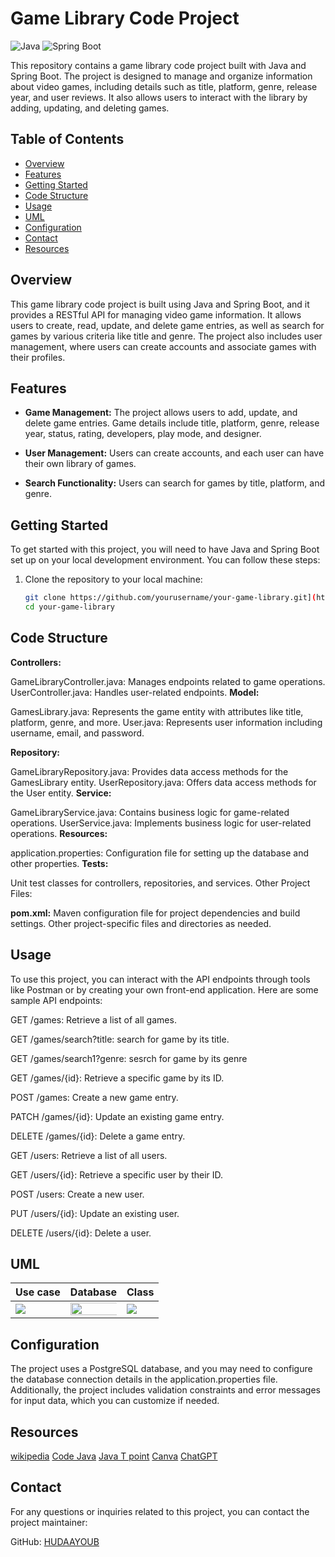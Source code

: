 # Game Library Code Project

![Java](https://img.shields.io/badge/Java-11-green)
![Spring Boot](https://img.shields.io/badge/Spring%20Boot-2.5-blue)

This repository contains a game library code project built with Java and Spring Boot. The project is designed to manage and organize information about video games, including details such as title, platform, genre, release year, and user reviews. It also allows users to interact with the library by adding, updating, and deleting games.

## Table of Contents
- [Overview](#overview)
- [Features](#features)
- [Getting Started](#getting-started)
- [Code Structure](#code-structure)  <!-- Corrected anchor link -->
- [Usage](#usage)
- [UML](#uml)  <!-- Corrected anchor link -->
- [Configuration](#configuration)
- [Contact](#contact)
- [Resources](#resources)


## Overview

This game library code project is built using Java and Spring Boot, and it provides a RESTful API for managing video game information. It allows users to create, read, update, and delete game entries, as well as search for games by various criteria like title and genre. The project also includes user management, where users can create accounts and associate games with their profiles.

## Features
- **Game Management:** The project allows users to add, update, and delete game entries. Game details include title, platform, genre, release year, status, rating, developers, play mode, and designer.

- **User Management:** Users can create accounts, and each user can have their own library of games.

- **Search Functionality:** Users can search for games by title, platform, and genre.

## Getting Started

To get started with this project, you will need to have Java and Spring Boot set up on your local development environment. You can follow these steps:

1. Clone the repository to your local machine:

   ```bash
   git clone https://github.com/yourusername/your-game-library.git](https://github.com/HUDAAYOUB/ProjectGameLibrary.git)https://github.com/HUDAAYOUB/ProjectGameLibrary.git
   cd your-game-library

## Code Structure
**Controllers:**

GameLibraryController.java: Manages endpoints related to game operations.
UserController.java: Handles user-related endpoints.
**Model:**

GamesLibrary.java: Represents the game entity with attributes like title, platform, genre, and more.
User.java: Represents user information including username, email, and password.

**Repository:**

GameLibraryRepository.java: Provides data access methods for the GamesLibrary entity.
UserRepository.java: Offers data access methods for the User entity.
**Service:**

GameLibraryService.java: Contains business logic for game-related operations.
UserService.java: Implements business logic for user-related operations.
**Resources:**

application.properties: Configuration file for setting up the database and other properties.
**Tests:**

Unit test classes for controllers, repositories, and services.
Other Project Files:


**pom.xml:** Maven configuration file for project dependencies and build settings.
Other project-specific files and directories as needed.

## Usage

To use this project, you can interact with the API endpoints through tools like Postman or by creating your own front-end application. Here are some sample API endpoints:

GET /games: Retrieve a list of all games.

GET /games/search?title: search for game by its title.

GET /games/search1?genre: sesrch for game by its genre

GET /games/{id}: Retrieve a specific game by its ID.

POST /games: Create a new game entry.

PATCH /games/{id}: Update an existing game entry.

DELETE /games/{id}: Delete a game entry.

GET /users: Retrieve a list of all users.

GET /users/{id}: Retrieve a specific user by their ID.

POST /users: Create a new user.

PUT /users/{id}: Update an existing user.

DELETE /users/{id}: Delete a user.
## UML

| Use case                                  | Database                                                 | Class      
|-------------------------------------------|----------------------------------------------------------|------------
| <img src = "https://github.com/HUDAAYOUB/ProjectGameLibrary/blob/main/11.png" > | <img src = "https://github.com/HUDAAYOUB/ProjectGameLibrary/blob/main/game.png" hight="100%" width="350%"> | <img src = "https://github.com/HUDAAYOUB/ProjectGameLibrary/blob/main/12.png">


## Configuration
The project uses a PostgreSQL database, and you may need to configure the database connection details in the application.properties file. Additionally, the project includes validation constraints and error messages for input data, which you can customize if needed.

## Resources

[wikipedia](https://www.wikipedia.org/)
[Code Java](https://www.codejava.net/spring-boot-tutorials)
[Java T point](https://www.javatpoint.com/)
[Canva](https://www.canva.com/)
[ChatGPT](https://chat.openai.com/)


## Contact
For any questions or inquiries related to this project, you can contact the project maintainer:

GitHub: [HUDAAYOUB](https://github.com/HUDAAYOUB)
